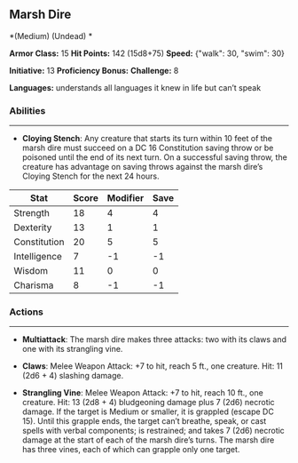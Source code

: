 ## Marsh Dire
*(Medium) (Undead) *

**Armor Class:** 15
**Hit Points:** 142 (15d8+75)
**Speed:** {"walk": 30, "swim": 30}

**Initiative:** 13
**Proficiency Bonus:**
**Challenge:** 8

**Languages:** understands all languages it knew in life but can’t speak

### Abilities
 --- 
- **Cloying Stench**: Any creature that starts its turn within 10 feet of the marsh dire must succeed on a DC 16 Constitution saving throw or be poisoned until the end of its next turn. On a successful saving throw, the creature has advantage on saving throws against the marsh dire’s Cloying Stench for the next 24 hours.



| Stat | Score | Modifier | Save |
| ---- | ---- | ---- | ---- |
| Strength | 18 | 4 | 4 |
| Dexterity | 13 | 1 | 1 |
| Constitution | 20 | 5 | 5 |
| Intelligence | 7 | -1 | -1 |
| Wisdom | 11 | 0 | 0 |
| Charisma | 8 | -1 | -1 |

### Actions
 --- 
- **Multiattack**: The marsh dire makes three attacks: two with its claws and one with its strangling vine.

- **Claws**: Melee Weapon Attack: +7 to hit, reach 5 ft., one creature. Hit: 11 (2d6 + 4) slashing damage.

- **Strangling Vine**: Melee Weapon Attack: +7 to hit, reach 10 ft., one creature. Hit: 13 (2d8 + 4) bludgeoning damage plus 7 (2d6) necrotic damage. If the target is Medium or smaller, it is grappled (escape DC 15). Until this grapple ends, the target can’t breathe, speak, or cast spells with verbal components; is restrained; and takes 7 (2d6) necrotic damage at the start of each of the marsh dire’s turns. The marsh dire has three vines, each of which can grapple only one target.


